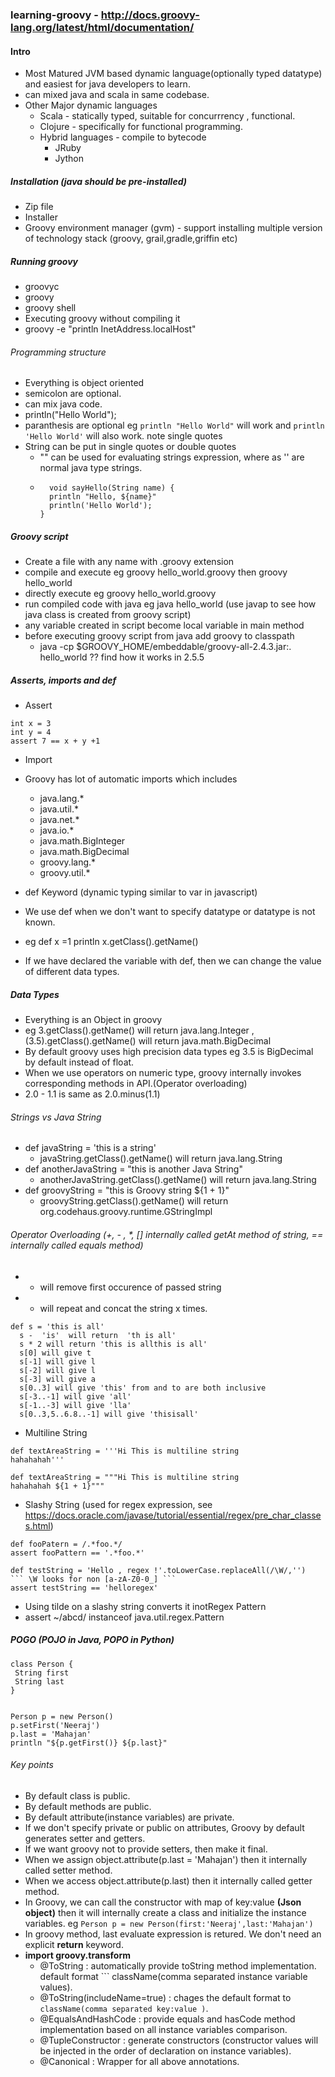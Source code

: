### learning-groovy - http://docs.groovy-lang.org/latest/html/documentation/

#### Intro

* Most Matured JVM based dynamic language(optionally typed datatype) and easiest for java developers to learn.
* can mixed java and scala in same codebase.
* Other Major dynamic languages
  * Scala - statically typed, suitable for concurrrency , functional.
  * Clojure - specifically for functional programming.
  * Hybrid languages - compile to bytecode
    * JRuby
    * Jython
##### Installation (java should be pre-installed)
* Zip file
* Installer
* Groovy environment manager (gvm) - support installing multiple version of technology stack (groovy, grail,gradle,griffin etc)

##### Running groovy
* groovyc
* groovy
* groovy shell
* Executing groovy without compiling it
* groovy -e "println InetAddress.localHost"

###### Programming structure

* Everything is object oriented
* semicolon are optional.
* can mix java code.
* println("Hello World");
* paranthesis are optional eg ``` println "Hello World" ``` will work and ``` println 'Hello World' ``` will also work. note single quotes
* String can be put in single quotes or double quotes
  * "" can be used for evaluating strings expression, where as '' are normal java type strings.
  * ```
      void sayHello(String name) {     
      println "Hello, ${name}"
      println('Hello World');
    }
    ```
##### Groovy script
* Create a file with any name with .groovy extension 
* compile and execute eg groovy hello_world.groovy then groovy hello_world
* directly execute eg groovy hello_world.groovy
* run compiled code with java eg java hello_world (use javap to see how java class is created from groovy script)
 * any variable created in script become local variable in main method
 * before executing groovy script from java add groovy to classpath
   * java -cp $GROOVY_HOME/embeddable/groovy-all-2.4.3.jar:. hello_world ?? find how it works in 2.5.5
##### Asserts, imports and def

* Assert 
```
int x = 3
int y = 4
assert 7 == x + y +1
```

* Import
 * Groovy has lot of automatic imports which includes
   * java.lang.*
   * java.util.*
   * java.net.*
   * java.io.*
   * java.math.BigInteger
   * java.math.BigDecimal
   * groovy.lang.*
   * groovy.util.*

* def Keyword (dynamic typing similar to var in javascript)
 * We use def when we don't want to specify datatype or datatype is not known.
 * eg def x =1
      println x.getClass().getName()
 * If we have declared the variable with def, then we can change the value of different data types.
 
 ##### Data Types 
 * Everything is an Object in groovy
 * eg 3.getClass().getName() will return java.lang.Integer ,(3.5).getClass().getName() will return java.math.BigDecimal
 * By default groovy uses high precision data types eg 3.5 is BigDecimal by default instead of float.
 * When we use operators on numeric type, groovy internally invokes corresponding methods in API.(Operator overloading)
  * 2.0 - 1.1 is same as 2.0.minus(1.1)
 ###### Strings vs Java String
 * def javaString = 'this is a string'
   * javaString.getClass().getName() will return java.lang.String
 * def anotherJavaString = "this is another Java String"
   * anotherJavaString.getClass().getName() will return java.lang.String
 * def groovyString = "this is Groovy string ${1 + 1}"
   * groovyString.getClass().getName() will return org.codehaus.groovy.runtime.GStringImpl
###### Operator Overloading (+, - , *, [] internally called getAt method of string, == internally called equals method)
* - will remove first occurence of passed string
* * will repeat and concat the string x times.
```
def s = 'this is all'
  s -  'is'  will return  'th is all'
  s * 2 will return 'this is allthis is all'
  s[0] will give t
  s[-1] will give l
  s[-2] will give l
  s[-3] will give a
  s[0..3] will give 'this' from and to are both inclusive
  s[-3..-1] will give 'all'
  s[-1..-3] will give 'lla'
  s[0..3,5..6.8..-1] will give 'thisisall'
```
* Multiline String
```
def textAreaString = '''Hi This is multiline string
hahahahah'''
```

```
def textAreaString = """Hi This is multiline string
hahahahah ${1 + 1}"""
```
* Slashy String (used for regex expression, see https://docs.oracle.com/javase/tutorial/essential/regex/pre_char_classes.html)
```
def fooPatern = /.*foo.*/
assert fooPattern == '.*foo.*'

def testString = 'Hello , regex !'.toLowerCase.replaceAll(/\W/,'')  ``` \W looks for non [a-zA-Z0-0_] ```
assert testString == 'helloregex'
```
 * Using tilde on a slashy string converts it inotRegex Pattern
 * assert ~/abcd/ instanceof java.util.regex.Pattern
##### POGO (POJO in Java, POPO in Python)
```
class Person {
 String first
 String last
}


Person p = new Person()
p.setFirst('Neeraj')
p.last = 'Mahajan'
println "${p.getFirst()} ${p.last}"
```
###### Key points
* By default class is public.
* By default methods are public.
* By default attribute(instance variables) are private.
* If we don't specify private or public on attributes, Groovy by default generates setter and getters.
* If we want groovy not to provide setters, then make it final.
* When we assign object.attribute(p.last = 'Mahajan') then it internally called setter method.
* When we access object.attribute(p.last) then it internally called getter method.
* In Groovy, we can call the constructor with map of key:value **(Json object)** then it will internally create a class and initialize the instance variables. eg ``` Person p = new Person(first:'Neeraj',last:'Mahajan') ```
* In groovy method, last evaluate expression is retured. We don't need an explicit **return** keyword.
* **import groovy.transform**
  * @ToString : automatically provide toString method implementation. default format ``` className(comma separated instance variable values).
  * @ToString(includeName=true) : chages the default format to ``` className(comma separated key:value )```.
  * @EqualsAndHashCode : provide equals and hasCode method implementation based on all instance variables comparison.
  * @TupleConstructor : generate constructors (constructor values will be injected in the order of declaration on instance variables).
  * @Canonical : Wrapper for all above annotations.


